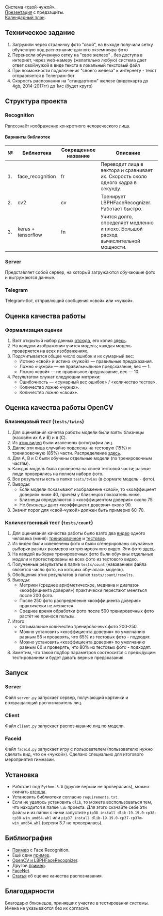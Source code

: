 Система «свой-чужой».  
[Презентация](https://docs.google.com/presentation/d/1TZBpWhKmof9FLp4XzRLFW6GwD1Fmsk-J/edit?usp=sharing&ouid=104378135732805691471&rtpof=true&sd=true) с предзащиты.  
[Календарный план](https://docs.google.com/spreadsheets/d/1N6Cu9KpMLCV-4HiQI2XPntv9Kqjaka5IoL8DQEBPFJ0/edit?usp=sharing).

## Техническое задание
1. Загрузили через страничку фото "свой", на выходе получили сетку обученную под распознание данного экземпляра фото
2. Перенесли обученную сетку на "свое железо" , без доступа в интернет, через web-камеру (желательно любую) система дает ответ свой\чужой в виде текста в локальный текстовый файл
3. При возможности подключения "своего железа" к интернету - текст отправляется в Телеграм-бот 
4. Скорость распознания на "стандартном" железе (видеокарта до 4gb, 2014-2017гг) до 1мс (будет круто)

## Структура проекта
### Recognition
Рапсознаёт изображение конкретного человеческого лица.  
#### Варианты библиотек
| № | Библиотека | Сокращенное название | Описание |
| ----- | ----- | ----- | ----- |
| 1. | face_recognition | fr | Переводит лица в вектора и сравнивает их. Скорость около одного кадра в секунду. |
| 2. | cv2 | cv | Тренирует LBPHFaceRecognizer. Работает быстро. |
| 3. | keras + tensorflow | fn | Учится долго, определяет медленно и плохо. Большой расход вычислительной мощности. |

### Server
Представляет собой сервер, на который загружаются обучающие фото и выгружаются данные.
### Telegram
Telegram-бот, отправлющий сообщения «свой» или «чужой».

## Оценка качества работы
### Формализация оценки
1. Взят открытый набор данных [отсюда](http://vis-www.cs.umass.edu/lfw/#download), его копия [здесь](https://drive.google.com/drive/folders/1CNlhu4Nc0SNAsVURhdqVsPXKjzJMYa8R?usp=sharing).
2. На каждом изображении учится модель; каждая модель проверяется на всех изображениях.
3. Подсчитывается общее число ошибок и их сумарный вес:
    + Истино «свой» и истино «чужой» — правильные предсказания.
    + Ложно «чужой» — не правильныльное предсказание, вес — 1.
    + Ложно «свой» — не правильное предсказание, вес — 10.
4. Результатом служат следующии метрики:
    + Ошибочность — <сумарный вес ошибок> / <количество тестов>.
    + Количество ложно «чужих».
    + Количество ложно «своих».

## Оценка качества работы OpenCV
### Близнецовый тест (`tests/twins`)
1. Для оценивания качетва работы модели были взяты близнецы (назовём их A и B) и я (C).
2. Из [этих видео](https://drive.google.com/drive/folders/1sgXQaNVnnItobKVXmAkRPKBQVhQ3R-xk?usp=sharing) были изалечены фотографии лиц.
3. Далле эти лица случайно поделены на тестовую (15%) и тренировочную (85%) части. Распределение [здесь](https://drive.google.com/drive/folders/1tC4sC-Vmhz2E7BP6ASIQ5FSO6Lp7j2ZQ?usp=sharing).
4. Для A, B и C были обучены отдельные модели (по тренировочным частям).
5. Каждая модель была проверена на своей тестовой части; разные люди проверялись на полном наборе фото.
6. Все результаты есть в папке `tests/twins` (в формате модель - фото).
7. Выводы:
    + Если модели показывают изображение «свой», то «коэффициент доверия» ниже 40, причём у близнецов показатель ниже.
    + Близнецы определяются с «коэффициентом доверия» около 75.
    + Не близнецы дают «коэффициент доверия» около 90.
8. Значит порог для «свой-чужой» должен быть примерно 60-70.
### Количественный тест (`tests/count`)
1. Для оценивания качества работы было взято два [видео](https://drive.google.com/drive/folders/1p4yn2vvOJpPCBL-UU3u4SDHaAgUyAgLh?usp=sharing)
одного человека (меня): [тренировочное](https://drive.google.com/file/d/1sJB-r349A0ZBAsDdthbuYak3jwbiPcss/view?usp=sharing)
и [тестовое](https://drive.google.com/file/d/1O3XVtHe30C05H9QIM54lEncqxTWeN3-P/view?usp=sharing).
2. Из видео были извелечены фото и были сгенерированы случайные выборки разных размеров из тренировчного видео. Эти фото [здесь](https://drive.google.com/drive/folders/1ZRUeHLuM6G1OZ2b2jcMj740F85aboyKF?usp=sharing).
3. На каждой выборке тренировочных фото были обучены отдельные модели и протестированы на всех фото из тестового видео.
4. Полученные результаты в папке `tests/count` (навзванием файла является число фото, на которых обучалась модель). 
5. Обобщения этих результатов в папке `tests/count/results`.
6. Выводы:
    + Метрики (среднее арифметическое, медиана и диапазон «коэффициента доверия») практически перестают меняться после 200 фото.
    + После 250 фото распределение «коэффициента доверия» практически не меняется.
    + Среднее время обработки фото после 500 тренировочных фото растёт не принося пользы.
7. Итого:
    + Оптимальное количество тренировочных фото 200-250.
    + Можно установить «коэффициента доверия» по умолчанию равным 55 и проверять, что 65% из тестовых фото - подходят.
    + Можно установить «коэффициента доверия» по умолчанию равным 60 и проверять, что 80% из тестовых фото - подходят.
8. Заметим, что такой подбор параметров соотносится с предыдущим тестированием и будет давать верные предсказания.

## Запуск
### Server
Файл `server.py` запускает сервер, получающий картинки и возвращающий распознаватель лиц.
### Client
Файл `client.py` запускает распознавание лиц по модели.
### Faceid
Файл `faceid.py` запускает игру с пользователем (пользователю нужно сделать вид, что он «чужой»). Сделано специально для
итогового мероприятия гимназии.

## Установка
+ Работает под `Python 3.8` (другие версии не проверялись), можно скачать [отсюда](https://www.python.org/downloads/).
+ Установить библиотеки согласно `requirements.txt`.
+ Если не удалось установить `dlib`, то можете воспользоваться тем, что находится в папке `lib` проекта.
Для этого скачайте себе эти файлы и из папки с ними запустите `pip38 install dlib-19.19.0-cp38-cp38-win_amd64.whl`
или `pip37 install dlib-19.19.0-cp37-cp37m-win_amd64.whl` (версия 3.7 не проверялась).

## Библиография
+ [Пример](https://habr.com/ru/company/netologyru/blog/434354/) с Face Recognition.
+ Ещё один [пример](https://pythonist.ru/raspoznavanie-licz-pri-pomoshhi-python-i-opencv/?ysclid=l2oyvdygyk).
+ [OpenCV и LBPHFaceRecognizer](https://robotos.in/uroki/obnaruzhenie-i-raspoznavanie-litsa-na-python).
+ Другой [пример](https://habr.com/ru/post/301096/).
+ [FaceNet](https://neurohive.io/ru/tutorial/raspoznavanie-lica-facenet/).
+ [Статья](https://habr.com/ru/company/ntechlab/blog/329412/) об оценке качества распознавания.

## Благодарности
Благодарю близнецов, принявших участие в тестировании системы. Имена не указываются без их согласия.
